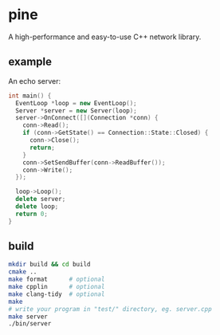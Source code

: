 # pine
A high-performance and easy-to-use C++ network library. 

## example
An echo server:
```cpp
int main() {
  EventLoop *loop = new EventLoop();
  Server *server = new Server(loop);
  server->OnConnect([](Connection *conn) {
    conn->Read();
    if (conn->GetState() == Connection::State::Closed) {
      conn->Close();
      return;
    }
    conn->SetSendBuffer(conn->ReadBuffer());
    conn->Write();
  });

  loop->Loop();
  delete server;
  delete loop;
  return 0;
}
```



## build
```bash
mkdir build && cd build
cmake ..
make format      # optional
make cpplin      # optional
make clang-tidy  # optional
make
# write your program in "test/" directory, eg. server.cpp
make server
./bin/server
```
